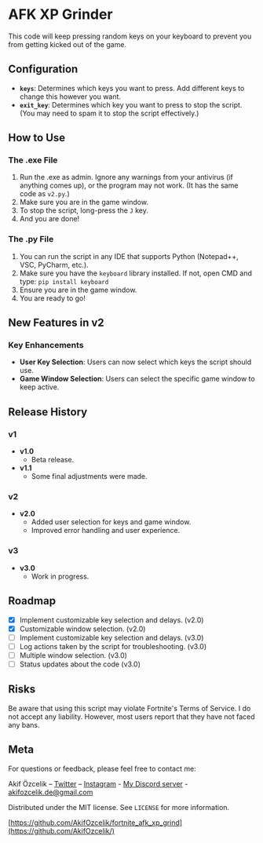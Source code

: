 # AFK XP Grinder

This code will keep pressing random keys on your keyboard to prevent you from getting kicked out of the game.

## Configuration

- **`keys`**: Determines which keys you want to press. Add different keys to change this however you want.
- **`exit_key`**: Determines which key you want to press to stop the script. (You may need to spam it to stop the script effectively.)

## How to Use

### The .exe File

1. Run the .exe as admin. Ignore any warnings from your antivirus (if anything comes up), or the program may not work. (It has the same code as `v2.py`.)
2. Make sure you are in the game window.
3. To stop the script, long-press the `J` key.
4. And you are done!

### The .py File

1. You can run the script in any IDE that supports Python (Notepad++, VSC, PyCharm, etc.).
2. Make sure you have the `keyboard` library installed. If not, open CMD and type: `pip install keyboard`
4. Ensure you are in the game window.
5. You are ready to go!

## New Features in v2

### Key Enhancements

- **User Key Selection**: Users can now select which keys the script should use.
- **Game Window Selection**: Users can select the specific game window to keep active.

## Release History

### v1

- **v1.0**
  - Beta release.
- **v1.1**
  - Some final adjustments were made.

### v2

- **v2.0**
  - Added user selection for keys and game window.
  - Improved error handling and user experience.

### v3

- **v3.0**
  - Work in progress.

## Roadmap

- [x] Implement customizable key selection and delays. (v2.0)
- [x] Customizable window selection. (v2.0)
- [ ] Implement customizable key selection and delays. (v3.0)
- [ ] Log actions taken by the script for troubleshooting. (v3.0)
- [ ] Multiple window selection. (v3.0)
- [ ] Status updates about the code (v3.0)

## Risks

Be aware that using this script may violate Fortnite's Terms of Service. I do not accept any liability. However, most users report that they have not faced any bans.

## Meta

For questions or feedback, please feel free to contact me:

Akif Özcelik – [Twitter](https://twitter.com/akifzclk) – [Instagram](https://www.instagram.com/iamakifzclk/) - [My Discord server](https://discord.gg/6PRazmg9fs) - akifozcelik.de@gmail.com

Distributed under the MIT license. See `LICENSE` for more information.

[https://github.com/AkifOzcelik/fortnite_afk_xp_grind](https://github.com/AkifOzcelik/)
